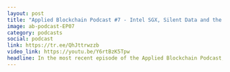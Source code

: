 ```yaml
---
layout: post
title: "Applied Blockchain Podcast #7 - Intel SGX, Silent Data and the Future of Confidential Computing with Paul O’Neill from Intel"
image: ab-podcast-EP07
category: podcasts
social: podcast
link: https://tr.ee/QhJttrwzzb
video_link: https://youtu.be/Y6rtBzK5Tpw
headline: In the most recent episode of the Applied Blockchain Podcast, Adi Ben-Ari and Andy Campbell are joined by Paul O’Neill from Intel. Paul shares his vision on Confidential Computing and Trusted Execution Environments, and discusses how Intel SGX fits into this context. Andy Campbell, our Head of Product, explains how Silent Data is using Intel SGX to tackle the current data privacy challenges in the industry.
---
```

